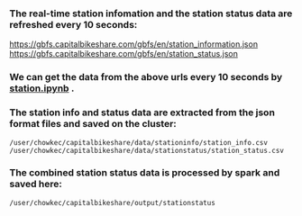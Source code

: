 ### The real-time station infomation and the station status data are refreshed every 10 seconds:  
https://gbfs.capitalbikeshare.com/gbfs/en/station_information.json  
https://gbfs.capitalbikeshare.com/gbfs/en/station_status.json  
  
### We can get the data from the above urls every 10 seconds by [station.ipynb](station.ipynb)  .
### The station info and status data are extracted from the json format files and saved on the cluster:  
```
/user/chowkec/capitalbikeshare/data/stationinfo/station_info.csv
/user/chowkec/capitalbikeshare/data/stationstatus/station_status.csv

```
### The combined station status data is processed by spark and saved here:
```
/user/chowkec/capitalbikeshare/output/stationstatus
```
